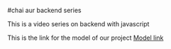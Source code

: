 #chai aur backend series


This is a video series on backend with javascript

This is the link for the model of our project
[Model link]()